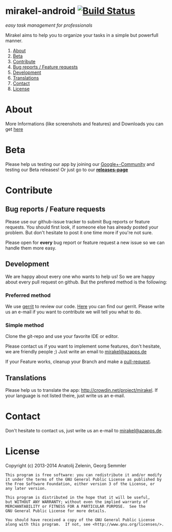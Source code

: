 mirakel-android [![Build Status](https://travis-ci.org/MirakelX/mirakel-android.png)](https://travis-ci.org/MirakelX/mirakel-android)
===============

*easy task management for professionals*

Mirakel aims to help you to organize your tasks in a simple but powerfull manner.


1. [About](#about)
2. [Beta](#beta)
2. [Contribute](#contribute)
  1. [Bug reports / Feature requests](#bug-reports--feature-requests)
  2. [Development](#development)
  3. [Translations](#translations)
3. [Contact](#contact)
3. [License](#license)

# About

More Informations (like screenshots and features) and Downloads you can get [here](http://mirakel.azapps.de/)

# Beta

Please help us testing our app by joining our [Google+-Community](https://plus.google.com/u/0/communities/110640831388790835840) and testing our Beta releases! Or just go to our **[releases-page](http://mirakel.azapps.de/releases.html)**

# Contribute

## Bug reports / Feature requests

Please use our github-issue tracker to submit Bug reports or feature requests. You should first look, if someone else has already posted your problem. But don't hesitate to post it one time more if you're not sure.

Please open for **every** bug report or feature request a new issue so we can handle them more easy.

## Development

We are happy about every one who wants to help us! So we are happy about every pull request on github. But the prefered method is the following:

### Preferred method 

We use [gerrit](https://code.google.com/p/gerrit/) to review our code. [Here](https://gerrit.azapps.de/r/#/q/status:open,n,z) you can find our gerrit. Please write us an e-mail if you want to contribute we will tell you what to do.

### Simple method

Clone the git-repo and use your favorite IDE or editor.

Please contact us if you want to implement some features, don't hesitate, we are friendly people ;) Just write an email to mirakel@azapps.de

If your Feature works, cleanup your Branch and make a [pull-request](https://help.github.com/articles/using-pull-requests).

## Translations

Please help us to translate the app: http://crowdin.net/project/mirakel. If your language is not listed theire, just write us an e-mail.

# Contact

Don't hesitate to contact us, just write us an e-mail to mirakel@azapps.de.

# License

Copyright (c) 2013-2014 Anatolij Zelenin, Georg Semmler


    This program is free software: you can redistribute it and/or modify
    it under the terms of the GNU General Public License as published by
    the Free Software Foundation, either version 3 of the License, or
    any later version.

    This program is distributed in the hope that it will be useful,
    but WITHOUT ANY WARRANTY; without even the implied warranty of
    MERCHANTABILITY or FITNESS FOR A PARTICULAR PURPOSE.  See the
    GNU General Public License for more details.

    You should have received a copy of the GNU General Public License
    along with this program.  If not, see <http://www.gnu.org/licenses/>.
